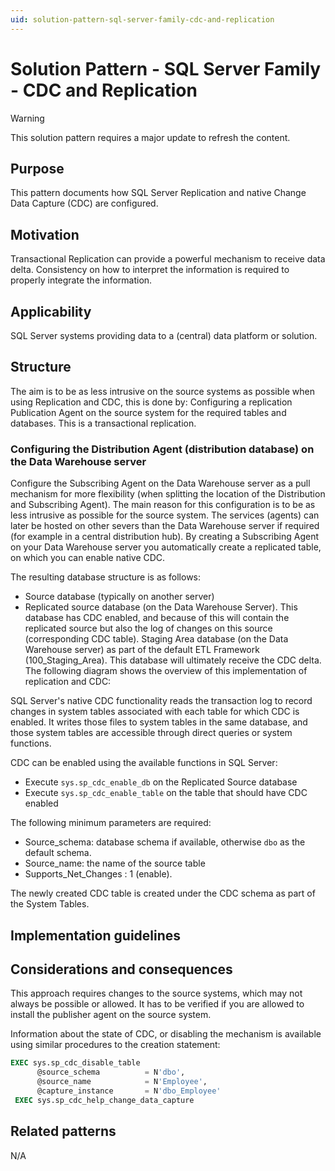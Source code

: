 ```yaml
---
uid: solution-pattern-sql-server-family-cdc-and-replication
---
```


# Solution Pattern - SQL Server Family - CDC and Replication

> [!WARNING]
> This solution pattern requires a major update to refresh the content.

## Purpose

This pattern documents how SQL Server Replication and native Change Data Capture (CDC) are configured.

## Motivation

Transactional Replication can provide a powerful mechanism to receive data delta. Consistency on how to interpret the information is required to properly integrate the information.

## Applicability

SQL Server systems providing data to a (central) data platform or solution.

## Structure

The aim is to be as less intrusive on the source systems as possible when using Replication and CDC, this is done by:
Configuring a replication Publication Agent on the source system for the required tables and databases. This is a transactional replication.

### Configuring the Distribution Agent (distribution database) on the Data Warehouse server

Configure the Subscribing Agent on the Data Warehouse server as a pull mechanism for more flexibility (when splitting the location of the Distribution and Subscribing Agent).
The main reason for this configuration is to be as less intrusive as possible for the source system. The services (agents) can later be hosted on other severs than the Data Warehouse server if required (for example in a central distribution hub).
By creating a Subscribing Agent on your Data Warehouse server you automatically create a replicated table, on which you can enable native CDC.

The resulting database structure is as follows:

* Source database (typically on another server)
* Replicated source database (on the Data Warehouse Server). This database has CDC enabled, and because of this will contain the replicated source but also the log of changes on this source (corresponding CDC table).
  Staging Area database (on the Data Warehouse server) as part of the default ETL Framework (100_Staging_Area). This database will ultimately receive the CDC delta.
  The following diagram shows the overview of this implementation of replication and CDC:

SQL Server's native CDC functionality reads the transaction log to record changes in system tables associated with each table for which CDC is enabled. It writes those files to system tables in the same database, and those system tables are accessible through direct queries or system functions.

CDC can be enabled using the available functions in SQL Server:

* Execute `sys.sp_cdc_enable_db` on the Replicated Source database
* Execute `sys.sp_cdc_enable_table` on the table that should have CDC enabled

The following minimum parameters are required:

* Source_schema: database schema if available, otherwise `dbo` as the default schema.
* Source_name: the name of the source table
* Supports_Net_Changes : 1 (enable).

The newly created CDC table is created under the CDC schema as part of the System Tables.

## Implementation guidelines

## Considerations and consequences

This approach requires changes to the source systems, which may not always be possible or allowed. It has to be verified if you are allowed to install the publisher agent on the source system.

Information about the state of CDC, or disabling the mechanism is available using similar procedures to the creation statement:

```sql
EXEC sys.sp_cdc_disable_table
      @source_schema          = N'dbo',
      @source_name            = N'Employee',
      @capture_instance       = N'dbo_Employee'
 EXEC sys.sp_cdc_help_change_data_capture
```

## Related patterns

N/A